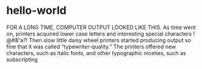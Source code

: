 # hello-world

FOR A LONG TIME, COMPUTER OUTPUT LOOKED LIKE THIS. As time went on, printers acquired lower case letters and interesting special characters
! @#&“a?! Then slow little daisy wheel printers started producing output so fine that it was
called “typewriter-quality.” The printers offered new characters, such as italic fonts, and other typographic niceties, such as subscrlptlng
